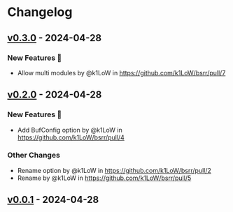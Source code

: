 # Changelog

## [v0.3.0](https://github.com/k1LoW/bsrr/compare/v0.2.0...v0.3.0) - 2024-04-28
### New Features 🎉
- Allow multi modules by @k1LoW in https://github.com/k1LoW/bsrr/pull/7

## [v0.2.0](https://github.com/k1LoW/bsrr/compare/v0.1.0...v0.2.0) - 2024-04-28
### New Features 🎉
- Add BufConfig option by @k1LoW in https://github.com/k1LoW/bsrr/pull/4
### Other Changes
- Rename option by @k1LoW in https://github.com/k1LoW/bsrr/pull/2
- Rename by @k1LoW in https://github.com/k1LoW/bsrr/pull/5

## [v0.0.1](https://github.com/k1LoW/bsrr/commits/v0.0.1) - 2024-04-28

